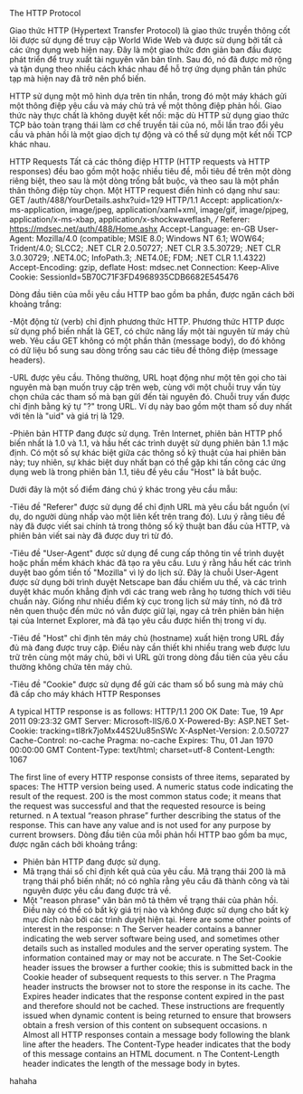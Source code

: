 The HTTP Protocol 

Giao thức HTTP (Hypertext Transfer Protocol) là giao thức truyền thông cốt lõi được sử dụng để truy cập World Wide Web và được sử dụng bởi tất cả các ứng dụng web hiện nay. Đây là một giao thức đơn giản ban đầu được phát triển để truy xuất tài nguyên văn bản tĩnh. Sau đó, nó đã được mở rộng và tận dụng theo nhiều cách khác nhau để hỗ trợ ứng dụng phân tán phức tạp mà hiện nay đã trở nên phổ biến.

HTTP sử dụng một mô hình dựa trên tin nhắn, trong đó một máy khách gửi một thông điệp yêu cầu và máy chủ trả về một thông điệp phản hồi. Giao thức này thực chất là không duyệt kết nối: mặc dù HTTP sử dụng giao thức TCP bảo toàn trạng thái làm cơ chế truyền tải của nó, mỗi lần trao đổi yêu cầu và phản hồi là một giao dịch tự động và có thể sử dụng một kết nối TCP khác nhau.

HTTP Requests
Tất cả các thông điệp HTTP (HTTP requests và HTTP responses) đều bao gồm một hoặc nhiều tiêu đề, mỗi tiêu đề trên một dòng riêng biệt, theo sau là một dòng trống bắt buộc, và theo sau là một phần thân thông điệp tùy chọn. Một HTTP request điển hình có dạng như sau: 
GET /auth/488/YourDetails.ashx?uid=129 HTTP/1.1 
Accept: application/x-ms-application, image/jpeg, application/xaml+xml, image/gif, image/pjpeg, application/x-ms-xbap, application/x-shockwaveflash, */*
 Referer: https://mdsec.net/auth/488/Home.ashx
 Accept-Language: en-GB 
User-Agent: Mozilla/4.0 (compatible; MSIE 8.0; Windows NT 6.1; WOW64; Trident/4.0; SLCC2; .NET CLR 2.0.50727; .NET CLR 3.5.30729; .NET CLR 3.0.30729; .NET4.0C; InfoPath.3; .NET4.0E; FDM; .NET CLR 1.1.4322) 
Accept-Encoding: gzip, deflate Host: mdsec.net
Connection: Keep-Alive 
Cookie: SessionId=5B70C71F3FD4968935CDB6682E545476

Dòng đầu tiên của mỗi yêu cầu HTTP bao gồm ba phần, được ngăn cách bởi khoảng trắng:

 -Một động từ (verb) chỉ định phương thức HTTP. Phương thức HTTP được sử dụng phổ biến nhất là GET, có chức năng lấy một tài nguyên từ máy chủ web. Yêu cầu GET không có một phần thân (message body), do đó không có dữ liệu bổ sung sau dòng trống sau các tiêu đề thông điệp (message headers).

-URL được yêu cầu. Thông thường, URL hoạt động như một tên gọi cho tài nguyên mà bạn muốn truy cập trên web, cùng với một chuỗi truy vấn tùy chọn chứa các tham số mà bạn gửi đến tài nguyên đó. Chuỗi truy vấn được chỉ định bằng ký tự "?" trong URL. Ví dụ này bao gồm một tham số duy nhất với tên là "uid" và giá trị là 129.

 -Phiên bản HTTP đang được sử dụng. Trên Internet, phiên bản HTTP phổ biến nhất là 1.0 và 1.1, và hầu hết các trình duyệt sử dụng phiên bản 1.1 mặc định. Có một số sự khác biệt giữa các thông số kỹ thuật của hai phiên bản này; tuy nhiên, sự khác biệt duy nhất bạn có thể gặp khi tấn công các ứng dụng web là trong phiên bản 1.1, tiêu đề yêu cầu "Host" là bắt buộc.

Dưới đây là một số điểm đáng chú ý khác trong yêu cầu mẫu:

 -Tiêu đề "Referer" được sử dụng để chỉ định URL mà yêu cầu bắt nguồn (ví dụ, do người dùng nhấp vào một liên kết trên trang đó). Lưu ý rằng tiêu đề này đã được viết sai chính tả trong thông số kỹ thuật ban đầu của HTTP, và phiên bản viết sai này đã được duy trì từ đó.

-Tiêu đề "User-Agent" được sử dụng để cung cấp thông tin về trình duyệt hoặc phần mềm khách khác đã tạo ra yêu cầu. Lưu ý rằng hầu hết các trình duyệt bao gồm tiền tố "Mozilla" vì lý do lịch sử. Đây là chuỗi User-Agent được sử dụng bởi trình duyệt Netscape ban đầu chiếm ưu thế, và các trình duyệt khác muốn khẳng định với các trang web rằng họ tương thích với tiêu chuẩn này. Giống như nhiều điểm kỳ cục trong lịch sử máy tính, nó đã trở nên quen thuộc đến mức nó vẫn được giữ lại, ngay cả trên phiên bản hiện tại của Internet Explorer, mà đã tạo yêu cầu được hiển thị trong ví dụ.

-Tiêu đề "Host" chỉ định tên máy chủ (hostname) xuất hiện trong URL đầy đủ mà đang được truy cập. Điều này cần thiết khi nhiều trang web được lưu trữ trên cùng một máy chủ, bởi vì URL gửi trong dòng đầu tiên của yêu cầu thường không chứa tên máy chủ.
 
-Tiêu đề "Cookie" được sử dụng để gửi các tham số bổ sung mà máy chủ đã cấp cho máy khách 
HTTP Responses  

A typical HTTP response is as follows: 
HTTP/1.1 200 OK 
Date: Tue, 19 Apr 2011 09:23:32 GMT 
Server: Microsoft-IIS/6.0 
X-Powered-By: ASP.NET 
Set-Cookie: tracking=tI8rk7joMx44S2Uu85nSWc 
X-AspNet-Version: 2.0.50727 
Cache-Control: no-cache 
Pragma: no-cache 
Expires: Thu, 01 Jan 1970 00:00:00 GMT 
Content-Type: text/html; charset=utf-8 
Content-Length: 1067 

The first line of every HTTP response consists of three items, separated by spaces:  The HTTP version being used.  A numeric status code indicating the result of the request. 200 is the most common status code; it means that the request was successful and that the requested resource is being returned. n A textual “reason phrase” further describing the status of the response. This can have any value and is not used for any purpose by current browsers.
Dòng đầu tiên của mỗi phản hồi HTTP bao gồm ba mục, được ngăn cách bởi khoảng trắng:
- Phiên bản HTTP đang được sử dụng.
- Mã trạng thái số chỉ định kết quả của yêu cầu. Mã trạng thái 200 là mã trạng thái phổ biến nhất; nó có nghĩa rằng yêu cầu đã thành công và tài nguyên được yêu cầu đang được trả về.
- Một "reason phrase" văn bản mô tả thêm về trạng thái của phản hồi. Điều này có thể có bất kỳ giá trị nào và không được sử dụng cho bất kỳ mục đích nào bởi các trình duyệt hiện tại.
Here are some other points of interest in the response: n The Server header contains a banner indicating the web server software being used, and sometimes other details such as installed modules and the server operating system. The information contained may or may not be accurate. n The Set-Cookie header issues the browser a further cookie; this is submitted back in the Cookie header of subsequent requests to this server. n The Pragma header instructs the browser not to store the response in its cache. The Expires header indicates that the response content expired in the past and therefore should not be cached. These instructions are frequently issued when dynamic content is being returned to ensure that browsers obtain a fresh version of this content on subsequent occasions. n Almost all HTTP responses contain a message body following the blank line after the headers. The Content-Type header indicates that the body of this message contains an HTML document. n The Content-Length header indicates the length of the message body in bytes.

hahaha
